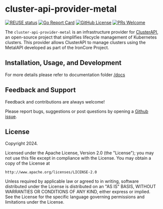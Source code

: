 # cluster-api-provider-metal

[![REUSE status](https://api.reuse.software/badge/github.com/ironcore-dev/cluster-api-provider-metal)](https://api.reuse.software/info/github.com/ironcore-dev/cluster-api-provider-metal)
[![Go Report Card](https://goreportcard.com/badge/github.com/ironcore-dev/cluster-api-provider-metal)](https://goreportcard.com/report/github.com/ironcore-dev/cluster-api-provider-metal)
[![GitHub License](https://img.shields.io/static/v1?label=License&message=Apache-2.0&color=blue)](LICENSE)
[![PRs Welcome](https://img.shields.io/badge/PRs-welcome-brightgreen.svg)](https://makeapullrequest.com)

The `cluster-api-provider-metal` is an infrastructure provider for [ClusterAPI](https://github.com/kubernetes-sigs/cluster-api), an open-source project that simplifies lifecycle management of Kubernetes clusters. 
This provider allows ClusterAPI to manage clusters using the MetalAPI developed as part of the IronCore Project.

## Installation, Usage, and Development

For more details please refer to documentation folder  [/docs](https://github.com/ironcore-dev/cluster-api-provider-metal/tree/main/docs)

## Feedback and Support

Feedback and contributions are always welcome!

Please report bugs, suggestions or post questions by opening a [Github issue](https://github.com/ironcore-dev/cluster-api-provider-metal/issues).

## License

Copyright 2024.

Licensed under the Apache License, Version 2.0 (the "License");
you may not use this file except in compliance with the License.
You may obtain a copy of the License at

    http://www.apache.org/licenses/LICENSE-2.0

Unless required by applicable law or agreed to in writing, software
distributed under the License is distributed on an "AS IS" BASIS,
WITHOUT WARRANTIES OR CONDITIONS OF ANY KIND, either express or implied.
See the License for the specific language governing permissions and
limitations under the License.